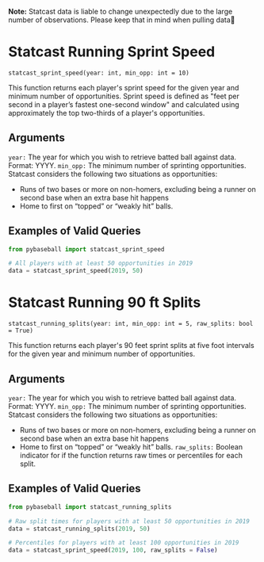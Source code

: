 
**Note:** Statcast data is liable to change unexpectedly due to the large number of observations. Please keep that in mind when pulling data

# Statcast Running Sprint Speed
`statcast_sprint_speed(year: int, min_opp: int = 10)`

This function returns each player's sprint speed for the given year and minimum number of opportunities. Sprint speed is defined as "feet per second in a player’s fastest one-second window" and calculated using approximately the top two-thirds of a player's opportunities.

## Arguments
`year:` The year for which you wish to retrieve batted ball against data. Format: YYYY.
`min_opp:` The minimum number of sprinting opportunities. Statcast considers the following two situations as opportunities:
- Runs of two bases or more on non-homers, excluding being a runner on second base when an extra base hit happens
- Home to first on “topped” or “weakly hit” balls.

## Examples of Valid Queries
```python
from pybaseball import statcast_sprint_speed

# All players with at least 50 opportunities in 2019
data = statcast_sprint_speed(2019, 50)
```

# Statcast Running 90 ft Splits
`statcast_running_splits(year: int, min_opp: int = 5, raw_splits: bool = True)`

This function returns each player's 90 feet sprint splits at five foot intervals for the given year and minimum number of opportunities.

## Arguments
`year:` The year for which you wish to retrieve batted ball against data. Format: YYYY.
`min_opp:` The minimum number of sprinting opportunities. Statcast considers the following two situations as opportunities:
- Runs of two bases or more on non-homers, excluding being a runner on second base when an extra base hit happens
- Home to first on “topped” or “weakly hit” balls.
`raw_splits:` Boolean indicator for if the function returns raw times or percentiles for each split.

## Examples of Valid Queries
```python
from pybaseball import statcast_running_splits

# Raw split times for players with at least 50 opportunities in 2019
data = statcast_running_splits(2019, 50)

# Percentiles for players with at least 100 opportunities in 2019
data = statcast_sprint_speed(2019, 100, raw_splits = False)
```
